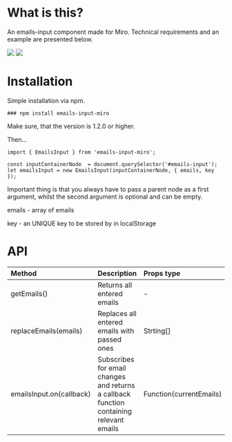 # What is this?

An emails-input component made for Miro. Technical requirements and an example are presented below.

<div>
    <img src="https://imgur.com/a/WQtu7FU" />
    <img src="https://imgur.com/jXDDJ8K" />
</div>

# Installation

Simple installation via npm.

`### npm install emails-input-miro`

Make sure, that the version is 1.2.0 or higher.

Then...

```
import { EmailsInput } from 'emails-input-miro';

const inputContainerNode  = document.querySelector('#emails-input');
let emailsInput = new EmailsInput(inputContainerNode, { emails, key }); 
```
Important thing is that you always have to pass a parent node as a first argument, whilst the second argument is optional and can be empty.

emails - array of emails 

key - an UNIQUE key to be stored by in localStorage


# API

Method                  | Description                                                                              | Props type
:-----------------------|:-----------------------------------------------------------------------------------------|:-----------------------     
getEmails()             | Returns all entered emails                                                               | -
replaceEmails(emails)   | Replaces all entered emails with passed ones                                             | Strting[] | String
emailsInput.on(callback)| Subscribes for email changes and returns a callback function containing relevant emails  | Function(currentEmails)

